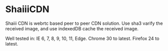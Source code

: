 # ShaiiiCDN

Shaiii CDN is webrtc based peer to peer CDN solution.
Use sha3 varify the received image, and use indexedDB cache the received image.

Well tested in:
IE  6, 7, 8, 9, 10, 11, Edge.
Chrome 30 to latest. 
Firefox 24 to latest.
